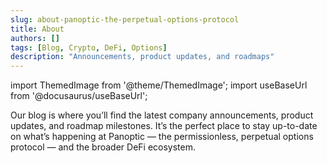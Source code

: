 ```yaml
---
slug: about-panoptic-the-perpetual-options-protocol
title: About
authors: []
tags: [Blog, Crypto, DeFi, Options]
description: "Announcements, product updates, and roadmaps"
---
```

import ThemedImage from '@theme/ThemedImage';
import useBaseUrl from '@docusaurus/useBaseUrl';

Our blog is where you’ll find the latest company announcements, product updates, and roadmap milestones. It’s the perfect place to stay up-to-date on what’s happening at Panoptic &mdash; the permissionless, perpetual options protocol &mdash; and the broader DeFi ecosystem.
